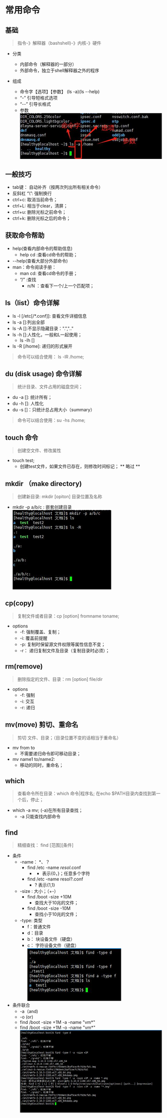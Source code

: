 # 常用命令
##  基础
> 指令-》解释器（bashshell)-》内核-》硬件
- 分类
	- 内部命令（解释器的一部分）
	- 外部命令，独立于shell解释器之外的程序

- 组成
	- 命令字【选项】【参数】  (ls -a)(ls --help)
	- “-” 引导短格式选项
	- “--” 引导长格式
	- 参数
![](常用命令_files/1.jpg)
##  一般技巧
- tab键： 自动补齐（按两次列出所有相关命令）
- 反斜杠 “\”: 强制换行
- ctrl+c: 取消当前命令；
- ctrl+L: 相当于clear，清屏；
- ctrl+u: 删除光标之前命令；
- ctrl+k: 删除光标之后的命令；

##  获取命令帮助
- help(查看内部命令的帮助信息)
	- help cd :查看cd命令的帮助；
- --help(查看大部分外部命令)
- man：命令阅读手册：
	- man cd: 查看cd命令的手册；
	- “/” :查找
		- n/N ：查看下一个/上一个匹配项；

##  ls（list）命令详解
- ls -l [/etc[/*.conf]]: 查看文件详细信息
- ls -a []:列出全部
- ls -A []:不显示隐藏目录：".",".."
- ls -h []:人性化，一般和L一起使用；
	- ls -lh []
- ls -R [/home]: 递归的形式展开
> 命令可以结合使用： ls -lR /home;

## du (disk usage) 命令详解
> 统计目录、文件占用的磁盘空间；
- du -a []: 统计所有；
- du -h []: 人性化
- du -s []：只统计总占用大小（summary）
> 命令可以结合使用：su -hs /home;

##  touch 命令
> 创建空文件、修改属性
- touch test;
	- 创建test文件，如果文件已存在，则修改时间标记；
** 略过 **
##  mkdir （make directory)
> 创建新目录: mkdir [opiton] 目录位置及名称
- mkdir -p a/b/c : 嵌套创建目录
![](常用命令_files/2.jpg)

##  cp(copy)
> 复制文件或者目录：cp [option] fromname toname;

- options
	- -f: 强制覆盖、复制；
	- -i: 覆盖前提醒
	- -p: 复制时保留源文件权限等属性信息不变；
	- -r： 递归复制文件及目录（复制目录时必须）；


##  rm(remove)
> 删除指定的文件、目录：rm [option] file/dir

- options
	- -f: 强制
	- -i:  交互
	- -r:  递归
##  mv(move) 剪切、重命名
> 剪切 文件、目录；（目录位置不变的话相当于重命名）
- mv from to
	- 不需要递归命令即可移动目录；
- mv name1 to/name2:
	- 移动的同时，重命名；
##  which
> 查看命令所在目录：which 命令|程序名;
> 在echo $PATH目录内查找到第一个后，停止；
- which -a mv; (-a)在所有目录查找；
	- -a 只能查找内部命令

## find
> 精细查找： find [范围][条件]

- 条件
	- -name： *、？
		- find /etc -name *resol*.conf 
			- * 表示{0，}；任意多个字符
		- find /etc -name resol?.conf
			- ? 表示{1,1}
	- -size : 大小；（+-）
		- find /boot -size +10M
			- 查找大于10兆的文件；
		- find /boot -size -10M
			- 查找小于10兆的文件；
	- -type: 类型
		- f：普通文件
		- d：目录
		- b： 块设备文件（硬盘）
		- c： 字符设备文件（键盘）
		![](常用命令_files/3.jpg)
- 条件联合
	- -a（and)
	- -o (or)
	- find /boot -size +1M -a -name "vm*"
	- find /boot -size +1M -o -name "vm*"
![](常用命令_files/4.jpg)